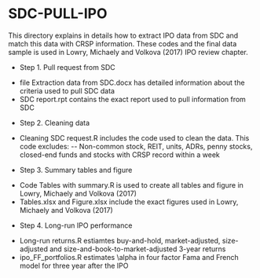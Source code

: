 # SDC-PULL-IPO
This directory explains in details how to extract IPO data from SDC and match this data with CRSP information.
These codes and the final data sample is used in Lowry, Michaely and Volkova (2017) IPO review chapter.

* Step 1. Pull request from SDC
- file Extraction data from SDC.docx has detailed information about the criteria used to pull SDC data
- SDC report.rpt contains the exact report used to pull information from SDC

* Step 2. Cleaning data
- Cleaning SDC request.R includes the code used to clean the data. This code excludes:
-- Non-common stock, REIT, units, ADRs, penny stocks, closed-end funds and stocks with CRSP record within a week

* Step 3. Summary tables and figure
- Code Tables with summary.R is used to create all tables and figure in Lowry, Michaely and Volkova (2017)
- Tables.xlsx and Figure.xlsx include the exact figures used in Lowry, Michaely and Volkova (2017)

* Step 4. Long-run IPO performance
- Long-run returns.R estiamtes buy-and-hold, market-adjusted, size-adjusted and size-and-book-to-market-adjusted 3-year returns
- ipo_FF_portfolios.R estimates \alpha in four factor Fama and French model for three year after the IPO
